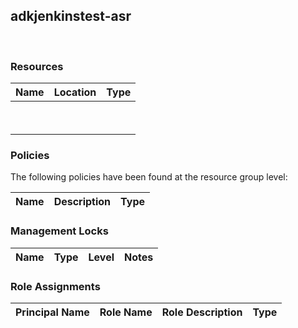 
## adkjenkinstest-asr 
 
### Resources


| Name | Location | Type |
| --- | --- | --- |
|   |   |   |
|   |   |   |

### Policies
The following policies have been found at the resource group level: 

| Name | Description | Type |
| --- | --- | --- |

### Management Locks


| Name | Type | Level | Notes |
| --- | --- | --- | --- |

### Role Assignments


| Principal Name | Role Name | Role Description | Type |
| --- | --- | --- | --- |

